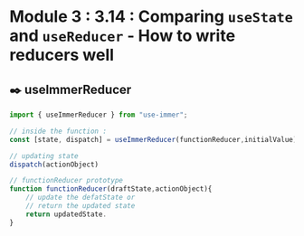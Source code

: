 # Module 3 : 3.14 : Comparing `useState` and `useReducer` - How to write reducers well

## ✒️ useImmerReducer

```jsx
import { useImmerReducer } from "use-immer";

// inside the function :
const [state, dispatch] = useImmerReducer(functionReducer,initialValue);

// updating state
dispatch(actionObject)

// functionReducer prototype
function functionReducer(draftState,actionObject){
    // update the defatState or
    // return the updated state
    return updatedState.
}
```

